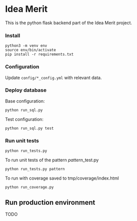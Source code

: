 # Idea Merit

This is the python flask backend part of the Idea Merit project.

### Install

```
python3 -m venv env
source env/bin/activate
pip install -r requirements.txt
```
### Configuration

Update `config/*_config.yml` with relevant data.

### Deploy database

Base configuration:
```
python run_sql.py
```

Test configuration:
```
python run_sql.py test
```

### Run unit tests

```
python run_tests.py
```

To run unit tests of the pattern *pattern*_test.py
```
python run_tests.py pattern
```

To run with coverage saved to tmp/coverage/index.html
```
python run_coverage.py
```

## Run production environment

TODO